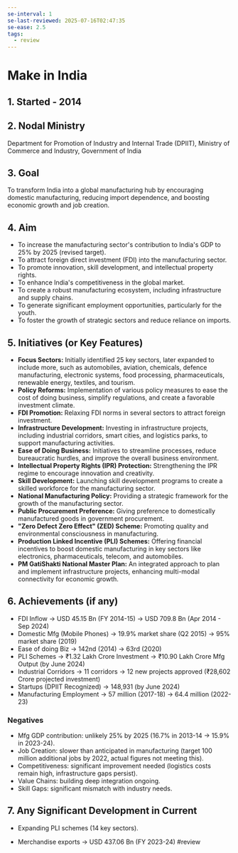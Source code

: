 ```yaml
---
se-interval: 1
se-last-reviewed: 2025-07-16T02:47:35
se-ease: 2.5
tags:
  - review
---
```


# Make in India

## 1. Started - 2014

## 2. Nodal Ministry
Department for Promotion of Industry and Internal Trade (DPIIT), Ministry of Commerce and Industry, Government of India

## 3. Goal
To transform India into a global manufacturing hub by encouraging domestic manufacturing, reducing import dependence, and boosting economic growth and job creation.

## 4. Aim
* To increase the manufacturing sector's contribution to India's GDP to 25% by 2025 (revised target).
* To attract foreign direct investment (FDI) into the manufacturing sector.
* To promote innovation, skill development, and intellectual property rights.
* To enhance India's competitiveness in the global market.
* To create a robust manufacturing ecosystem, including infrastructure and supply chains.
* To generate significant employment opportunities, particularly for the youth.
* To foster the growth of strategic sectors and reduce reliance on imports.

## 5. Initiatives (or Key Features)
* **Focus Sectors:** Initially identified 25 key sectors, later expanded to include more, such as automobiles, aviation, chemicals, defence manufacturing, electronic systems, food processing, pharmaceuticals, renewable energy, textiles, and tourism.
* **Policy Reforms:** Implementation of various policy measures to ease the cost of doing business, simplify regulations, and create a favorable investment climate.
* **FDI Promotion:** Relaxing FDI norms in several sectors to attract foreign investment.
* **Infrastructure Development:** Investing in infrastructure projects, including industrial corridors, smart cities, and logistics parks, to support manufacturing activities.
* **Ease of Doing Business:** Initiatives to streamline processes, reduce bureaucratic hurdles, and improve the overall business environment.
* **Intellectual Property Rights (IPR) Protection:** Strengthening the IPR regime to encourage innovation and creativity.
* **Skill Development:** Launching skill development programs to create a skilled workforce for the manufacturing sector.
* **National Manufacturing Policy:** Providing a strategic framework for the growth of the manufacturing sector.
* **Public Procurement Preference:** Giving preference to domestically manufactured goods in government procurement.
* **"Zero Defect Zero Effect" (ZED) Scheme:** Promoting quality and environmental consciousness in manufacturing.
* **Production Linked Incentive (PLI) Schemes:** Offering financial incentives to boost domestic manufacturing in key sectors like electronics, pharmaceuticals, telecom, and automobiles.
* **PM GatiShakti National Master Plan:** An integrated approach to plan and implement infrastructure projects, enhancing multi-modal connectivity for economic growth.


## 6. Achievements (if any)
* FDI Inflow -> USD 45.15 Bn (FY 2014-15) -> USD 709.8 Bn (Apr 2014 - Sep 2024)
* Domestic Mfg (Mobile Phones) -> 19.9% market share (Q2 2015) -> 95% market share (2019)
* Ease of doing Biz -> 142nd (2014) -> 63rd (2020)
* PLI Schemes -> ₹1.32 Lakh Crore Investment -> ₹10.90 Lakh Crore Mfg Output (by June 2024)
* Industrial Corridors -> 11 corridors -> 12 new projects approved (₹28,602 Crore projected investment)
* Startups (DPIIT Recognized) -> 148,931 (by June 2024)
* Manufacturing Employment -> 57 million (2017-18) -> 64.4 million (2022-23)

### Negatives
* Mfg GDP contribution: unlikely 25% by 2025 (16.7% in 2013-14 -> 15.9% in 2023-24).
* Job Creation: slower than anticipated in manufacturing (target 100 million additional jobs by 2022, actual figures not meeting this).
* Competitiveness: significant improvement needed (logistics costs remain high, infrastructure gaps persist).
* Value Chains: building deep integration ongoing.
* Skill Gaps: significant mismatch with industry needs.

## 7. Any Significant Development in Current
- Expanding PLI schemes (14 key sectors). 
* Merchandise exports -> USD 437.06 Bn (FY 2023-24)
#review